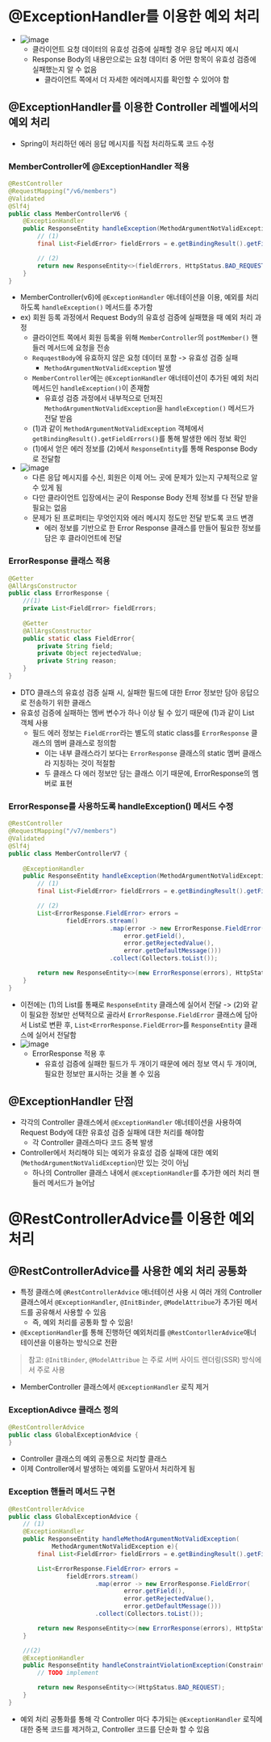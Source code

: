 # @ExceptionHandler를 이용한 예외 처리
- ![image](https://user-images.githubusercontent.com/102513932/205066879-da7e5b70-838c-4362-9ccc-38e9e769a6f8.png)
  - 클라이언트 요청 데이터의 유효성 검증에 실패할 경우 응답 메시지 예시
  - Response Body의 내용만으로는 요청 데이터 중 어떤 항목이 유효성 검증에 실패했는지 알 수 없음
    - 클라이언트 쪽에서 더 자세한 에러메시지를 확인할 수 있어야 함

## @ExceptionHandler를 이용한 Controller 레벨에서의 예외 처리
- Spring이 처리하던 에러 응답 메시지를 직접 처리하도록 코드 수정

### MemberController에 @ExceptionHandler 적용
```java
@RestController
@RequestMapping("/v6/members")
@Validated
@Slf4j
public class MemberControllerV6 {
    @ExceptionHandler
    public ResponseEntity handleException(MethodArgumentNotValidException e) {
        // (1)
        final List<FieldError> fieldErrors = e.getBindingResult().getFieldErrors();

        // (2)
        return new ResponseEntity<>(fieldErrors, HttpStatus.BAD_REQUEST);
    }
}
```
- MemberController(v6)에 `@ExceptionHandler` 애너테이션을 이용, 예외를 처리하도록 `handleException()` 메서드를 추가함
- ex) 회원 등록 과정에서 Request Body의 유효성 검증에 실패했을 때 예외 처리 과정
  - 클라이언트 쪽에서 회원 등록을 위해 `MemberController`의 `postMember()` 핸들러 메서드에 요청을 전송
  - `RequqestBody`에 유효하지 않은 요청 데이터 포함 -> 유효성 검증 실패
    - `MethodArgumentNotValidException` 발생
  - `MemberController`에는 `@ExceptionHandler` 애너테이션이 추가된 예외 처리 메서드인 `handleException()`이 존재함
    - 유효성 검증 과정에서 내부적으로 던져진 `MethodArgumentNotValidException`을 `handleException()` 메서드가 전달 받음
  - (1)과 같이 `MethodArgumentNotValidException` 객체에서 `getBindingResult().getFieldErrors()`를 통해 발생한 에러 정보 확인
  - (1)에서 얻은 에러 정보를 (2)에서 `ResponseEntity`를 통해 Response Body로 전달함
- ![image](https://user-images.githubusercontent.com/102513932/205071274-cb2e4011-5eeb-42dd-8bcf-9360f398790f.png)
  - 다른 응답 메시지를 수신, 회원은 이제 어느 곳에 문제가 있는지 구체적으로 알 수 있게 됨
  - 다만 클라이언트 입장에서는 굳이 Response Body 전체 정보를 다 전달 받을 필요는 없음
  - 문제가 된 프로퍼티는 무엇인지와 에러 메시지 정도만 전달 받도록 코드 변경
    - 에러 정보를 기반으로 한 Error Response 클래스를 만들어 필요한 정보를 담은 후 클라이언트에 전달
### ErrorResponse 클래스 적용
```java
@Getter
@AllArgsConstructor
public class ErrorResponse {
    //(1) 
    private List<FieldError> fieldErrors;
    
    @Getter
    @AllArgsConstructor
    public static class FieldError{
        private String field;
        private Object rejectedValue;
        private String reason;
    }
}
```
- DTO 클래스의 유효성 검증 실패 시, 실패한 필드에 대한 Error 정보만 담아 응답으로 전송하기 위한 클래스
- 유효성 검증에 실패하는 멤버 변수가 하나 이상 될 수 있기 때문에 (1)과 같이 List 객체 사용
  - 필드 에러 정보는 `FieldError`라는 별도의 static class를 `ErrorResponse` 클래스의 멤버 클래스로 정의함
    - 이는 내부 클래스라기 보다는 `ErrorResponse` 클래스의 static 멤버 클래스라 지칭하는 것이 적절함
    - 두 클래스 다 에러 정보만 담는 클래스 이기 때문에, ErrorResponse의 멤버로 표현

### ErrorResponse를 사용하도록 handleException() 메서드 수정
```java
@RestController
@RequestMapping("/v7/members")
@Validated
@Slf4j
public class MemberControllerV7 {
    
    @ExceptionHandler
    public ResponseEntity handleException(MethodArgumentNotValidException e) {
        // (1)
        final List<FieldError> fieldErrors = e.getBindingResult().getFieldErrors();

        // (2)
        List<ErrorResponse.FieldError> errors =
                fieldErrors.stream()
                            .map(error -> new ErrorResponse.FieldError(
                                error.getField(),
                                error.getRejectedValue(),
                                error.getDefaultMessage()))
                            .collect(Collectors.toList());

        return new ResponseEntity<>(new ErrorResponse(errors), HttpStatus.BAD_REQUEST);
    }
}
```
- 이전에는 (1)의 List<FieldError>를 통째로 `ResponseEntity` 클래스에 실어서 전달 -> (2)와 같이 필요한 정보만 선택적으로 골라서 `ErrorResponse.FieldError` 클래스에 담아서 List로 변환 후, `List<ErrorResponse.FieldError>`를 `ResponseEntity` 클래스에 실어서 전달함 
- ![image](https://user-images.githubusercontent.com/102513932/205087062-eac71407-02aa-40ce-9960-34a822b66ee8.png)
  - ErrorResponse 적용 후
    - 유효성 검증에 실패한 필드가 두 개이기 때문에 에러 정보 역시 두 개이며, 필요한 정보만 표시하는 것을 볼 수 있음

## @ExceptionHandler 단점
- 각각의 Controller 클래스에서 `@ExceptionHandler` 애너테이션을 사용하여 Request Body에 대한 유효성 검증 실패에 대한 처리를 해야함
  - 각 Controller 클래스마다 코드 중복 발생
- Controller에서 처리해야 되는 예외가 유효성 검증 실패에 대한 예외(`MethodArgumentNotValidException`)만 있는 것이 아님
  - 하나의 Controller 클래스 내에서 `@ExceptionHandler`를 추가한 에러 처리 핸들러 메서드가 늘어남

# @RestControllerAdvice를 이용한 예외처리
## @RestControllerAdvice를 사용한 예외 처리 공통화
- 특정 클래스에 `@RestControllerAdvice` 애너테이션 사용 시 여러 개의 Controller 클래스에서 `@ExceptionHandler`, `@InitBinder`, `@ModelAttribue`가 추가된 메서드를 공유해서 사용할 수 있음 
  - 즉, 예외 처리를 공통화 할 수 있음!
- `@ExceptionHandler`를 통해 진행하던 예외처리를 `@RestContorllerAdvice`애너테이션을 이용하는 방식으로 전환

> 참고: `@InitBinder`, `@ModelAttribue` 는 주로 서버 사이드 렌더링(SSR) 방식에서 주로 사용

- MemberController 클래스에서 `@ExceptionHandler` 로직 제거

### ExceptionAdivce 클래스 정의
```java
@RestControllerAdvice
public class GlobalExceptionAdvice {
}
```
- Controller 클래스의 예외 공통으로 처리할 클래스
- 이제 Controller에서 발생하는 예외를 도맡아서 처리하게 됨

### Exception 핸들러 메서드 구현
```java
@RestControllerAdvice
public class GlobalExceptionAdvice {
    // (1)
    @ExceptionHandler
    public ResponseEntity handleMethodArgumentNotValidException(
            MethodArgumentNotValidException e){
        final List<FieldError> fieldErrors = e.getBindingResult().getFieldErrors();

        List<ErrorResponse.FieldError> errors =
                fieldErrors.stream()
                        .map(error -> new ErrorResponse.FieldError(
                                error.getField(),
                                error.getRejectedValue(),
                                error.getDefaultMessage()))
                        .collect(Collectors.toList());

        return new ResponseEntity<>(new ErrorResponse(errors), HttpStatus.BAD_REQUEST);
    }

    //(2)
    @ExceptionHandler
    public ResponseEntity handleConstraintViolationException(ConstraintViolationException e) {
        // TODO implement

        return new ResponseEntity<>(HttpStatus.BAD_REQUEST);
    }
}
```
- 예외 처리 공통화를 통해 각 Controller 마다 추가되는 `@ExceptionHandler` 로직에 대한 중복 코드를 제거하고, Controller 코드를 단순화 할 수 있음